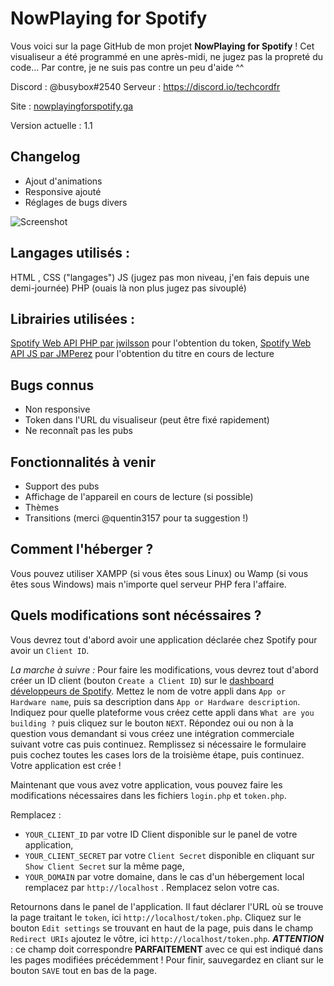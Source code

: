 # NowPlaying for Spotify

Vous voici sur la page GitHub de mon projet **NowPlaying for Spotify** !
Cet visualiseur a été programmé en une après-midi, ne jugez pas la propreté du code...
Par contre, je ne suis pas contre un peu d'aide ^^

Discord : @busybox#2540
Serveur : https://discord.io/techcordfr

Site : [nowplayingforspotify.ga](http://nowplayingforspotify.ga)

Version actuelle : 1.1

## **Changelog**
- Ajout d'animations
- Responsive ajouté
- Réglages de bugs divers

![Screenshot](https://github.com/busybox11/NowPlaying-for-Spotify/blob/master/Screenshot.png?raw=true)

## **Langages utilisés :**

HTML , CSS ("langages")
JS (jugez pas mon niveau, j'en fais depuis une demi-journée)
PHP (ouais là non plus jugez pas sivouplé)

## **Librairies utilisées :**

[Spotify Web API PHP par jwilsson](https://github.com/jwilsson/spotify-web-api-php) pour l'obtention du token,
[Spotify Web API JS par JMPerez](https://github.com/jmperez/spotify-web-api-js) pour l'obtention du titre en cours de lecture

## **Bugs connus**
 - Non responsive
 - Token dans l'URL du visualiseur (peut être fixé rapidement)
 - Ne reconnaît pas les pubs

## **Fonctionnalités à venir**
 - Support des pubs
 - Affichage de l'appareil en cours de lecture (si possible)
 - Thèmes
 - Transitions (merci @quentin3157 pour ta suggestion !)

## **Comment l'héberger ?**

Vous pouvez utiliser XAMPP (si vous êtes sous Linux) ou Wamp (si vous êtes sous Windows) mais n'importe quel serveur PHP fera l'affaire.

## **Quels modifications sont nécéssaires ?**

Vous devrez tout d'abord avoir une application déclarée chez Spotify pour avoir un `Client ID`.

*La marche à suivre :*
Pour faire les modifications, vous devrez tout d'abord créer un ID client (bouton `Create a Client ID`) sur le [dashboard développeurs de Spotify](https://developer.spotify.com/dashboard/applications).
Mettez le nom de votre appli dans `App or Hardware name`, puis sa description dans `App or Hardware description`. Indiquez pour quelle plateforme vous créez cette appli dans `What are you building ?` puis cliquez sur le bouton `NEXT`. Répondez oui ou non à la question vous demandant si vous créez une intégration commerciale suivant votre cas puis continuez. Remplissez si nécessaire le formulaire puis cochez toutes les cases lors de la troisième étape, puis continuez. Votre application est crée !

Maintenant que vous avez votre application, vous pouvez faire les modifications nécessaires dans les fichiers `login.php` et `token.php`. 

Remplacez :
 - `YOUR_CLIENT_ID` par votre ID Client disponible sur le panel de votre application,
 - `YOUR_CLIENT_SECRET` par votre `Client Secret` disponible en cliquant sur `Show Client Secret` sur la même page,
 - `YOUR_DOMAIN` par votre domaine, dans le cas d'un hébergement local remplacez par `http://localhost` . Remplacez selon votre cas.

Retournons dans le panel de l'application. Il faut déclarer l'URL où se trouve la page traitant le `token`, ici `http://localhost/token.php`. Cliquez sur le bouton `Edit settings` se trouvant en haut de la page, puis dans le champ `Redirect URIs` ajoutez le vôtre, ici `http://localhost/token.php`. ***ATTENTION*** : ce champ doit correspondre **PARFAITEMENT** avec ce qui est indiqué dans les pages modifiées précédemment ! Pour finir, sauvegardez en cliant sur le bouton `SAVE` tout en bas de la page.

